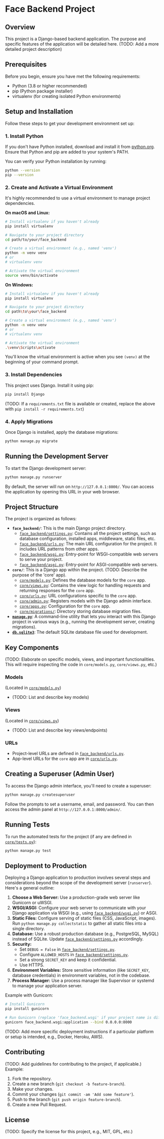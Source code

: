 # Face Backend Project

## Overview

This project is a Django-based backend application. The purpose and specific features of the application will be detailed here. (TODO: Add a more detailed project description)

## Prerequisites

Before you begin, ensure you have met the following requirements:
* Python (3.8 or higher recommended)
* pip (Python package installer)
* virtualenv (for creating isolated Python environments)

## Setup and Installation

Follow these steps to get your development environment set up:

### 1. Install Python

If you don't have Python installed, download and install it from [python.org](https://www.python.org/downloads/). Ensure that Python and pip are added to your system's PATH.

You can verify your Python installation by running:
```bash
python --version
pip --version
```

### 2. Create and Activate a Virtual Environment

It's highly recommended to use a virtual environment to manage project dependencies.

**On macOS and Linux:**
```bash
# Install virtualenv if you haven't already
pip install virtualenv

# Navigate to your project directory
cd path/to/your/face_backend

# Create a virtual environment (e.g., named 'venv')
python -m venv venv
# or
# virtualenv venv

# Activate the virtual environment
source venv/bin/activate
```

**On Windows:**
```bash
# Install virtualenv if you haven't already
pip install virtualenv

# Navigate to your project directory
cd path\to\your\face_backend

# Create a virtual environment (e.g., named 'venv')
python -m venv venv
# or
# virtualenv venv

# Activate the virtual environment
.\venv\Scripts\activate
```
You'll know the virtual environment is active when you see `(venv)` at the beginning of your command prompt.

### 3. Install Dependencies

This project uses Django. Install it using pip:
```bash
pip install Django
```
(TODO: If a `requirements.txt` file is available or created, replace the above with `pip install -r requirements.txt`)

### 4. Apply Migrations

Once Django is installed, apply the database migrations:
```bash
python manage.py migrate
```

## Running the Development Server

To start the Django development server:
```bash
python manage.py runserver
```
By default, the server will run on `http://127.0.0.1:8000/`. You can access the application by opening this URL in your web browser.

## Project Structure

The project is organized as follows:

*   **`face_backend/`**: This is the main Django project directory.
    *   [`face_backend/settings.py`](face_backend/settings.py): Contains all the project settings, such as database configuration, installed apps, middleware, static files, etc.
    *   [`face_backend/urls.py`](face_backend/urls.py): The main URL configuration for the project. It includes URL patterns from other apps.
    *   [`face_backend/wsgi.py`](face_backend/wsgi.py): Entry-point for WSGI-compatible web servers to serve your project.
    *   [`face_backend/asgi.py`](face_backend/asgi.py): Entry-point for ASGI-compatible web servers.
*   **`core/`**: This is a Django app within the project. (TODO: Describe the purpose of the 'core' app).
    *   [`core/models.py`](core/models.py): Defines the database models for the `core` app.
    *   [`core/views.py`](core/views.py): Contains the view logic for handling requests and returning responses for the `core` app.
    *   [`core/urls.py`](core/urls.py): URL configurations specific to the `core` app.
    *   [`core/admin.py`](core/admin.py): Registers models with the Django admin interface.
    *   [`core/apps.py`](core/apps.py): Configuration for the `core` app.
    *   [`core/migrations/`](core/migrations/): Directory storing database migration files.
*   **[`manage.py`](manage.py)**: A command-line utility that lets you interact with this Django project in various ways (e.g., running the development server, creating migrations).
*   **[`db.sqlite3`](db.sqlite3)**: The default SQLite database file used for development.

## Key Components

(TODO: Elaborate on specific models, views, and important functionalities. This will require inspecting the code in `core/models.py`, `core/views.py`, etc.)

### Models
(Located in [`core/models.py`](core/models.py))
*   (TODO: List and describe key models)

### Views
(Located in [`core/views.py`](core/views.py))
*   (TODO: List and describe key views/endpoints)

### URLs
*   Project-level URLs are defined in [`face_backend/urls.py`](face_backend/urls.py).
*   App-level URLs for the `core` app are in [`core/urls.py`](core/urls.py).

## Creating a Superuser (Admin User)

To access the Django admin interface, you'll need to create a superuser:
```bash
python manage.py createsuperuser
```
Follow the prompts to set a username, email, and password. You can then access the admin panel at `http://127.0.0.1:8000/admin/`.

## Running Tests

To run the automated tests for the project (if any are defined in [`core/tests.py`](core/tests.py)):
```bash
python manage.py test
```

## Deployment to Production

Deploying a Django application to production involves several steps and considerations beyond the scope of the development server (`runserver`). Here's a general outline:

1.  **Choose a Web Server:** Use a production-grade web server like Gunicorn or uWSGI.
2.  **WSGI/ASGI:** Configure your web server to communicate with your Django application via WSGI (e.g., using [`face_backend/wsgi.py`](face_backend/wsgi.py)) or ASGI.
3.  **Static Files:** Configure serving of static files (CSS, JavaScript, images). Run `python manage.py collectstatic` to gather all static files into a single directory.
4.  **Database:** Use a robust production database (e.g., PostgreSQL, MySQL) instead of SQLite. Update [`face_backend/settings.py`](face_backend/settings.py) accordingly.
5.  **Security:**
    *   Set `DEBUG = False` in [`face_backend/settings.py`](face_backend/settings.py).
    *   Configure `ALLOWED_HOSTS` in [`face_backend/settings.py`](face_backend/settings.py).
    *   Set a strong `SECRET_KEY` and keep it confidential.
    *   Use HTTPS.
6.  **Environment Variables:** Store sensitive information (like `SECRET_KEY`, database credentials) in environment variables, not in the codebase.
7.  **Process Manager:** Use a process manager like Supervisor or systemd to manage your application server.

Example with Gunicorn:
```bash
# Install Gunicorn
pip install gunicorn

# Run Gunicorn (replace 'face_backend.wsgi' if your project name is different)
gunicorn face_backend.wsgi:application --bind 0.0.0.0:8000
```

(TODO: Add more specific deployment instructions if a particular platform or setup is intended, e.g., Docker, Heroku, AWS).

## Contributing

(TODO: Add guidelines for contributing to the project, if applicable.)
Example:
1. Fork the repository.
2. Create a new branch (`git checkout -b feature-branch`).
3. Make your changes.
4. Commit your changes (`git commit -am 'Add some feature'`).
5. Push to the branch (`git push origin feature-branch`).
6. Create a new Pull Request.

## License

(TODO: Specify the license for this project, e.g., MIT, GPL, etc.)